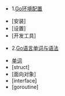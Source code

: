 * 1.[Go环境配置](01.0.md)
 - [安装]
 - [设置]
 - [开发工具]
* 2.[Go语言单词与语法](02.0.md)
 - [单词](02.word.md)
 - [struct]
 - [面向对象]
 - [interface]
 - [goroutine]
